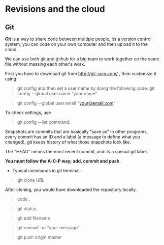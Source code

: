 # Revisions and the cloud

## Git 

**Git** is a way to share code between multiple people, its a version control system, you can code on your own computer and then upload it to the cloud.

We can use both git and github for a big team to work together on the same file without messing each other's work.

First you have to download git from http://git-scm.com/ , then customize it using:
> git config 
and then set a user name by doing the following code:
> git config --global user.name "your name"

> git config --global user.email "your@email.com"

To check settings, use
> git config --list command.

Snapshots are commits that are basically "save as" in other programs, every commit has an ID and a label (a message to define what you changed), git keeps history of what those snapshots look like.

The "HEAD" means the most recent commit, and its a special git label.

**You must follow the A-C-P way; add, commit and push.**

* Typical commands in git terminal:

> git clone URL

After cloning, you would have downloaded the repository locally.

> code .

> git status

> git add filename

> git commit -m "your message"

> git push origin master

